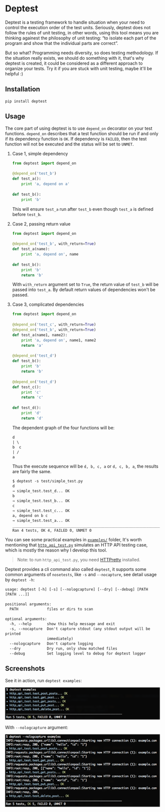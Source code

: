 # Deptest

Deptest is a testing framework to handle situation when your need to control
the execution order of the test units. Seriously, deptest does not follow
the rules of unit testing, in other words, using this tool means
you are thinking againest the philosophy of unit testing:
“to isolate each part of the program and show that the individual parts are correct”.

But so what? Programming needs diversity, so does testing methodology.
If the situation really exists, we should do something with it,
that's why deptest is created, it could be considered as a different
approach to organize your tests. Try it if you are stuck with unit testing,
maybe it'll be helpful :)

## Installation

    pip install deptest

## Usage

The core part of using deptest is to use `depend_on` decorator on your test functions. `depend_on` describes that a test function should be run if and
only if its dependency function is `OK`. If dependency is `FAILED`, then the
test function will not be executed and the status will be set to `UNMET`.

1. Case 1, simple dependency

    ```python
    from deptest import depend_on

    @depend_on('test_b')
    def test_a():
        print 'a, depend on a'

    def test_b():
        print 'b'
    ```

    This will ensure `test_a` run after `test_b` even though `test_a` is defined before `test_b`.

2. Case 2, passing return value

    ```python
    from deptest import depend_on

    @depend_on('test_b', with_return=True)
    def test_a(name):
        print 'a, depend on', name

    def test_b():
        print 'b'
        return 'b'
    ```

    With `with_return` argument set to `True`, the return value of `test_b`
    will be passed into `test_a`. By default return values of dependencies
    won't be passed.

2. Case 3, complicated dependencies

    ```python
    from deptest import depend_on

    @depend_on('test_c', with_return=True)
    @depend_on('test_b', with_return=True)
    def test_a(name1, name2):
        print 'a, depend on', name1, name2
        return 'a'

    @depend_on('test_d')
    def test_b():
        print 'b'
        return 'b'

    @depend_on('test_d')
    def test_c():
        print 'c'
        return 'c'

    def test_d():
        print 'd'
        return 'd'
    ```

    The dependent graph of the four functions will be:

    ```
    d
    | \
    b  c
    | /
    a
    ```

    Thus the execute sequence will be `d, b, c, a` or `d, c, b, a`, the results are fairly the same.

    ```
    $ deptest -s test/simple_test.py
    d
    → simple_test.test_d... OK
    b
    → simple_test.test_b... OK
    c
    → simple_test.test_c... OK
    a, depend on b c
    → simple_test.test_a... OK
    ______________________________________________________________________
    Ran 4 tests, OK 4, FAILED 0, UNMET 0
    ```

You can see some practical examples in [`examples/`](examples) folder,
It's worth mentioning that [`http_api_test.py`](examples/http_api_test.py)
simulates an HTTP API testing case, which is mostly the reason why I develop this tool.

> Note: to run `http_api_test.py`, you need [HTTPretty](https://github.com/gabrielfalcao/HTTPretty) installed.

Deptest provides a cli command also called `deptest`, it supports some common
arguments of `nosetests`, like `-s` and `--nocapture`, see detail usage by `deptest -h`:

```
usage: deptest [-h] [-s] [--nologcapture] [--dry] [--debug] [PATH [PATH ...]]

positional arguments:
  PATH             files or dirs to scan

optional arguments:
  -h, --help       show this help message and exit
  -s, --nocapture  Don't capture stdout (any stdout output will be printed
                   immediately)
  --nologcapture   Don't capture logging
  --dry            Dry run, only show matched files
  --debug          Set logging level to debug for deptest logger
```

## Screenshots

See it in action, run `deptest examples`:

![Normal Mode](_images/normal.png)

With `--nologcapture` argument:

![With -s Stdout](_images/withstdout.png)
